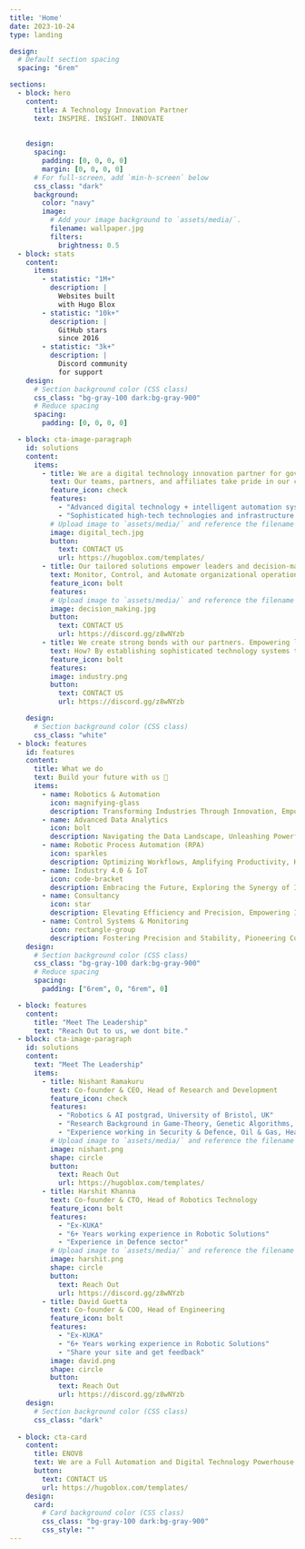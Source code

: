 ```yaml
---
title: 'Home'
date: 2023-10-24
type: landing

design:
  # Default section spacing
  spacing: "6rem"

sections:
  - block: hero
    content:
      title: A Technology Innovation Partner
      text: INSPIRE. INSIGHT. INNOVATE
    
      
    design:
      spacing:
        padding: [0, 0, 0, 0]
        margin: [0, 0, 0, 0]
      # For full-screen, add `min-h-screen` below
      css_class: "dark"
      background:
        color: "navy"
        image:
          # Add your image background to `assets/media/`.
          filename: wallpaper.jpg
          filters:
            brightness: 0.5
  - block: stats
    content:
      items:
        - statistic: "1M+"
          description: |
            Websites built  
            with Hugo Blox
        - statistic: "10k+"
          description: |
            GitHub stars  
            since 2016
        - statistic: "3k+"
          description: |
            Discord community  
            for support
    design:
      # Section background color (CSS class)
      css_class: "bg-gray-100 dark:bg-gray-900"
      # Reduce spacing
      spacing:
        padding: [0, 0, 0, 0]

  - block: cta-image-paragraph
    id: solutions
    content:
      items:
        - title: We are a digital technology innovation partner for governments, businesses, and organizations of all sizes.
          text: Our teams, partners, and affiliates take pride in our comprehensive Executive, Supervisory and Advisory expertise in all practical aspects of adopting and applying
          feature_icon: check
          features:
            - "Advanced digital technology + intelligent automation systems"
            - "Sophisticated high-tech technologies and infrastructure (software, hardware, and robotics)"
          # Upload image to `assets/media/` and reference the filename here
          image: digital_tech.jpg
          button:
            text: CONTACT US
            url: https://hugoblox.com/templates/
        - title: Our tailored solutions empower leaders and decision-makers with the real-time validated data, and actionable on-demand insights, they need to
          text: Monitor, Control, and Automate organizational operations — at scale. Enabling our partners and clients conquer the toughest challenges across all applications, sectors and industries.
          feature_icon: bolt
          features:
          # Upload image to `assets/media/` and reference the filename here
          image: decision_making.jpg
          button:
            text: CONTACT US
            url: https://discord.gg/z8wNYzb
        - title: We create strong bonds with our partners. Empowering leaders to unleash their true potential and leverage our capabilities to protect competitive achievements, and further boost growth and prosperity.
          text: How? By establishing sophisticated technology systems to effectively detect and manage risks, controls, and insights to gain an edge against competition, leading markets and achieving new competitive heights — locally, regionally and globally.
          feature_icon: bolt
          features:
          image: industry.png
          button:
            text: CONTACT US
            url: https://discord.gg/z8wNYzb

    design:
      # Section background color (CSS class)
      css_class: "white"
  - block: features
    id: features
    content:
      title: What we do
      text: Build your future with us 🧱
      items:
        - name: Robotics & Automation
          icon: magnifying-glass
          description: Transforming Industries Through Innovation, Empowering Efficiency, Precision and Revolutionizing processes with cutting-edge technology
        - name: Advanced Data Analytics
          icon: bolt
          description: Navigating the Data Landscape, Unleashing Powerful Insights and Strategic Guidance through Innovative Data Analysis Approaches
        - name: Robotic Process Automation (RPA)
          icon: sparkles
          description: Optimizing Workflows, Amplifying Productivity, Harnessing the Transformative Capabilities of Robotic Process Automation
        - name: Industry 4.0 & IoT
          icon: code-bracket
          description: Embracing the Future, Exploring the Synergy of Industry 4.0 and the Internet of Things to Drive Innovation and Connectivity
        - name: Consultancy
          icon: star
          description: Elevating Efficiency and Precision, Empowering Industries through Expert Robotic Solutions Consultancy
        - name: Control Systems & Monitoring
          icon: rectangle-group
          description: Fostering Precision and Stability, Pioneering Control Systems for Seamless Operations and Enhanced Performance
    design:
      # Section background color (CSS class)
      css_class: "bg-gray-100 dark:bg-gray-900"
      # Reduce spacing
      spacing:
        padding: ["6rem", 0, "6rem", 0]

  - block: features
    content:
      title: "Meet The Leadership"
      text: "Reach Out to us, we dont bite."
  - block: cta-image-paragraph
    id: solutions
    content:
      text: "Meet The Leadership"
      items:
        - title: Nishant Ramakuru
          text: Co-founder & CEO, Head of Research and Development
          feature_icon: check
          features:
            - "Robotics & AI postgrad, University of Bristol, UK"
            - "Research Background in Game-Theory, Genetic Algorithms, Multi-agent Modelling"
            - "Experience working in Security & Defence, Oil & Gas, Healtcare, Education & Research, Engineering & Manufacturing and Financial Services sector"
          # Upload image to `assets/media/` and reference the filename here
          image: nishant.png
          shape: circle
          button:
            text: Reach Out
            url: https://hugoblox.com/templates/
        - title: Harshit Khanna
          text: Co-founder & CTO, Head of Robotics Technology
          feature_icon: bolt
          features:
            - "Ex-KUKA"
            - "6+ Years working experience in Robotic Solutions"
            - "Experience in Defence sector"
          # Upload image to `assets/media/` and reference the filename here
          image: harshit.png
          shape: circle
          button:
            text: Reach Out
            url: https://discord.gg/z8wNYzb
        - title: David Guetta
          text: Co-founder & COO, Head of Engineering
          feature_icon: bolt
          features:
            - "Ex-KUKA"
            - "6+ Years working experience in Robotic Solutions"
            - "Share your site and get feedback"
          image: david.png
          shape: circle
          button:
            text: Reach Out
            url: https://discord.gg/z8wNYzb
    design:
      # Section background color (CSS class)
      css_class: "dark"
  
  - block: cta-card
    content:
      title: ENOV8
      text: We are a Full Automation and Digital Technology Powerhouse. Our portfolio offers a wide range of smart, secure, and safe solutions, covering, Artificial Intelligence, Big Data, Cybersecurity, Internet, Software and Hardware. We are a comprehensive turn-key high-tech provider, from Strategic Advisory and Project Management, to full Executive Services in Design, Engineering, Data Science, Operations, Growth, Training, Business Strategy and Risk Management — and everything in between. 
      button:
        text: CONTACT US
        url: https://hugoblox.com/templates/
    design:
      card:
        # Card background color (CSS class)
        css_class: "bg-gray-100 dark:bg-gray-900"
        css_style: ""
---
```

